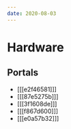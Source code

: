 ```yaml
---
date: 2020-08-03
---
```


# Hardware

## Portals

* [[[e2f46581]]]
* [[[87e5275b]]]
* [[[3f1608de]]]
* [[[f867d600]]]
* [[[e0a57b32]]]
